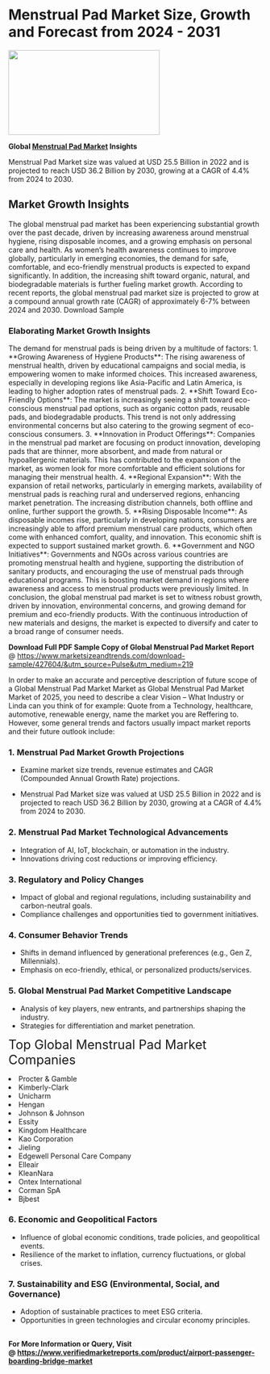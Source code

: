 <H1>Menstrual Pad Market Size, Growth and Forecast from 2024 - 2031</H1><img class="aligncenter size-medium wp-image-584254" src="https://thirdeyenews.in/wp-content/uploads/2024/09/Global-Market-Research-300x168.jpeg" alt="" width="300" height="168" /><p><strong>Global&nbsp;<a href="https://www.marketsizeandtrends.com/download-sample/427604/&amp;utm_source=Pulse&amp;utm_medium=219">Menstrual Pad Market</a> Insights</strong></p><p>Menstrual Pad Market size was valued at USD 25.5 Billion in 2022 and is projected to reach USD 36.2 Billion by 2030, growing at a CAGR of 4.4% from 2024 to 2030.</p><p><h2>Market Growth Insights</h2> The global menstrual pad market has been experiencing substantial growth over the past decade, driven by increasing awareness around menstrual hygiene, rising disposable incomes, and a growing emphasis on personal care and health. As women’s health awareness continues to improve globally, particularly in emerging economies, the demand for safe, comfortable, and eco-friendly menstrual products is expected to expand significantly. In addition, the increasing shift toward organic, natural, and biodegradable materials is further fueling market growth. According to recent reports, the global menstrual pad market size is projected to grow at a compound annual growth rate (CAGR) of approximately 6-7% between 2024 and 2030. Download Sample <h3>Elaborating Market Growth Insights</h3> The demand for menstrual pads is being driven by a multitude of factors: 1. **Growing Awareness of Hygiene Products**: The rising awareness of menstrual health, driven by educational campaigns and social media, is empowering women to make informed choices. This increased awareness, especially in developing regions like Asia-Pacific and Latin America, is leading to higher adoption rates of menstrual pads. 2. **Shift Toward Eco-Friendly Options**: The market is increasingly seeing a shift toward eco-conscious menstrual pad options, such as organic cotton pads, reusable pads, and biodegradable products. This trend is not only addressing environmental concerns but also catering to the growing segment of eco-conscious consumers. 3. **Innovation in Product Offerings**: Companies in the menstrual pad market are focusing on product innovation, developing pads that are thinner, more absorbent, and made from natural or hypoallergenic materials. This has contributed to the expansion of the market, as women look for more comfortable and efficient solutions for managing their menstrual health. 4. **Regional Expansion**: With the expansion of retail networks, particularly in emerging markets, availability of menstrual pads is reaching rural and underserved regions, enhancing market penetration. The increasing distribution channels, both offline and online, further support the growth. 5. **Rising Disposable Income**: As disposable incomes rise, particularly in developing nations, consumers are increasingly able to afford premium menstrual care products, which often come with enhanced comfort, quality, and innovation. This economic shift is expected to support sustained market growth. 6. **Government and NGO Initiatives**: Governments and NGOs across various countries are promoting menstrual health and hygiene, supporting the distribution of sanitary products, and encouraging the use of menstrual pads through educational programs. This is boosting market demand in regions where awareness and access to menstrual products were previously limited. In conclusion, the global menstrual pad market is set to witness robust growth, driven by innovation, environmental concerns, and growing demand for premium and eco-friendly products. With the continuous introduction of new materials and designs, the market is expected to diversify and cater to a broad range of consumer needs. </p><p><span class=""><strong>Download Full PDF Sample Copy of Global Menstrual Pad Market Report</strong> @ <a href="https://www.marketsizeandtrends.com/download-sample/427604/&amp;utm_source=Pulse&amp;utm_medium=219" target="_blank">https://www.marketsizeandtrends.com/download-sample/427604/&amp;utm_source=Pulse&amp;utm_medium=219</a></span></p><p>In order to make an accurate and perceptive description of future scope of a Global&nbsp;Menstrual Pad Market Market as Global&nbsp;Menstrual Pad Market Market of 2025, you need to describe a clear Vision &ndash; What Industry or Linda can you think of for example: Quote from a Technology, healthcare, automotive, renewable energy, name the market you are Reffering to. However, some general trends and factors usually impact market reports and their future outlook include:</p><h3>1.&nbsp;<strong>Menstrual Pad Market Growth Projections</strong></h3><ul><li>Examine market size trends, revenue estimates and CAGR (Compounded Annual Growth Rate) projections.</li><li><p>Menstrual Pad Market size was valued at USD 25.5 Billion in 2022 and is projected to reach USD 36.2 Billion by 2030, growing at a CAGR of 4.4% from 2024 to 2030.</p></li></ul><h3>2.&nbsp;<strong>Menstrual Pad Market Technological Advancements</strong></h3><ul><li>Integration of AI, IoT, blockchain, or automation in the industry.</li><li>Innovations driving cost reductions or improving efficiency.</li></ul><h3>3.&nbsp;<strong>Regulatory and Policy Changes</strong></h3><ul><li>Impact of global and regional regulations, including sustainability and carbon-neutral goals.</li><li>Compliance challenges and opportunities tied to government initiatives.</li></ul><h3>4.&nbsp;<strong>Consumer Behavior Trends</strong></h3><ul><li>Shifts in demand influenced by generational preferences (e.g., Gen Z, Millennials).</li><li>Emphasis on eco-friendly, ethical, or personalized products/services.</li></ul><h3>5.&nbsp;<strong>Global Menstrual Pad Market Competitive Landscape</strong></h3><ul><li>Analysis of key players, new entrants, and partnerships shaping the industry.</li><li>Strategies for differentiation and market penetration.</li></ul><p data-pm-slice="1 1 []"><span style="color: inherit; font-family: inherit; font-size: 25px;">Top Global Menstrual Pad Market Companies</span></p><div class="" data-test-id=""><p><li>Procter & Gamble</li><li> Kimberly-Clark</li><li> Unicharm</li><li> Hengan</li><li> Johnson & Johnson</li><li> Essity</li><li> Kingdom Healthcare</li><li> Kao Corporation</li><li> Jieling</li><li> Edgewell Personal Care Company</li><li> Elleair</li><li> KleanNara</li><li> Ontex International</li><li> Corman SpA</li><li> Bjbest</li></p></div><h3>6.&nbsp;<strong>Economic and Geopolitical Factors</strong></h3><ul><li>Influence of global economic conditions, trade policies, and geopolitical events.</li><li>Resilience of the market to inflation, currency fluctuations, or global crises.</li></ul><h3>7.&nbsp;<strong>Sustainability and ESG (Environmental, Social, and Governance)</strong></h3><ul><li>Adoption of sustainable practices to meet ESG criteria.</li><li>Opportunities in green technologies and circular economy principles.</li></ul><h2><strong style="font-size: 14px;">For More Information or Query, Visit @&nbsp;</strong><a style="background-color: #ffffff; font-size: 14px;" href="https://www.marketsizeandtrends.com/report/menstrual-pad-market/" target="_blank">https://www.verifiedmarketreports.com/product/airport-passenger-boarding-bridge-market</a></h2>

